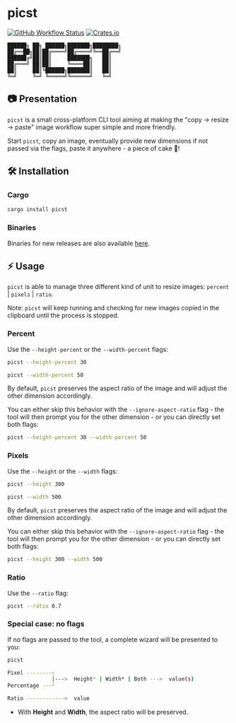 # picst

[![GitHub Workflow Status](https://img.shields.io/github/actions/workflow/status/yamafaktory/picst/ci.yml?branch=main&logo=github&style=flat-square)](https://github.com/yamafaktory/picst/actions/workflows/ci.yml) [![Crates.io](https://img.shields.io/crates/v/picst?style=flat-square)](https://crates.io/crates/picst)

```
██████╗ ██╗ ██████╗███████╗████████╗
██╔══██╗██║██╔════╝██╔════╝╚══██╔══╝
██████╔╝██║██║     ███████╗   ██║
██╔═══╝ ██║██║     ╚════██║   ██║
██║     ██║╚██████╗███████║   ██║
╚═╝     ╚═╝ ╚═════╝╚══════╝   ╚═╝
```

## 📷 Presentation

`picst` is a small cross-platform CLI tool aiming at making the "copy → resize → paste" image workflow super simple and more friendly.

Start `picst`, copy an image, eventually provide new dimensions if not passed via the flags, paste it anywhere - a piece of cake 🍰!

## 🛠️ Installation

### Cargo

```sh
cargo install picst
```

### Binaries

Binaries for new releases are also available [here](https://github.com/yamafaktory/picst/releases).

## ⚡️ Usage

`picst` is able to manage three different kind of unit to resize images: `percent` | `pixels` | `ratio`.

Note: `picst` will keep running and checking for new images copied in the clipboard until the process is stopped.

### Percent

Use the `--height-percent` or the `--width-percent` flags:

```sh
picst --height-percent 30
```

```sh
picst --width-percent 50
```

By default, `picst` preserves the aspect ratio of the image and will adjust the other dimension accordingly.

You can either skip this behavior with the `--ignore-aspect-ratio` flag - the tool will then prompt you for the other dimension - or you can directly set both flags:

```sh
picst --height-percent 30 --width-percent 50
```

### Pixels

Use the `--height` or the `--width` flags:

```sh
picst --height 300
```

```sh
picst --width 500
```

By default, `picst` preserves the aspect ratio of the image and will adjust the other dimension accordingly.

You can either skip this behavior with the `--ignore-aspect-ratio` flag - the tool will then prompt you for the other dimension - or you can directly set both flags:

```sh
picst --height 300 --width 500
```

### Ratio

Use the `--ratio` flag:

```sh
picst --ratio 0.7
```

### Special case: no flags

If no flags are passed to the tool, a complete wizard will be presented to you:

```sh
picst
```

```sh
Pixel --------┐
              |--->  Height* | Width* | Both --->  value(s)
Percentage ---┘

Ratio ------------>  value
```

- With **Height** and **Width**, the aspect ratio will be preserved.
